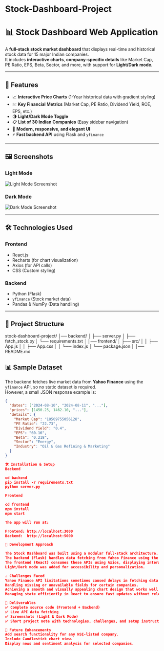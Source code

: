 # Stock-Dashboard-Project

# 📊 Stock Dashboard Web Application

A **full-stack stock market dashboard** that displays real-time and historical stock data for 15 major Indian companies.  
It includes **interactive charts**, **company-specific details** like Market Cap, PE Ratio, EPS, Beta, Sector, and more, with support for **Light/Dark mode**.

---

## 🚀 Features
- 📈 **Interactive Price Charts** (1-Year historical data with gradient styling)
- 💹 **Key Financial Metrics** (Market Cap, PE Ratio, Dividend Yield, ROE, EPS, etc.)
- 🌗 **Light/Dark Mode Toggle**
- 📋 **List of 30 Indian Companies** (Easy sidebar navigation)
- 🎨 **Modern, responsive, and elegant UI**
- ⚡ **Fast backend API** using Flask and `yfinance`

---

## 🖼 Screenshots

### **Light Mode**
![Light Mode Screenshot](a2a79774-98de-4f8b-9644-f2c96a12c4f3.png)

### **Dark Mode**
![Dark Mode Screenshot](8163f3d0-d3b7-4105-87a2-b4e8f1c6d510.png)

---

## 🛠 Technologies Used

### **Frontend**
- React.js
- Recharts (for chart visualization)
- Axios (for API calls)
- CSS (Custom styling)

### **Backend**
- Python (Flask)
- `yfinance` (Stock market data)
- Pandas & NumPy (Data handling)

---

## 📂 Project Structure
stock-dashboard-project/
│── backend/
│ ├── server.py
│ ├── fetch_stock.py
│ └── requirements.txt
│
│── frontend/
│ ├── src/
│ │ ├── App.js
│ │ ├── App.css
│ │ └── index.js
│ └── package.json
│
│── README.md

## 📊 Sample Dataset
The backend fetches live market data from **Yahoo Finance** using the `yfinance` API, so no static dataset is required.  
However, a small JSON response example is:
```json
{
  "dates": ["2024-08-10", "2024-08-11", "..."],
  "prices": [1450.25, 1462.10, "..."],
  "details": {
    "Market Cap": "18509755056128",
    "PE Ratio": "22.73",
    "Dividend Yield": "0.4",
    "EPS": "60.16",
    "Beta": "0.218",
    "Sector": "Energy",
    "Industry": "Oil & Gas Refining & Marketing"
  }
}

🛠 Installation & Setup
Backend

cd backend
pip install -r requirements.txt
python server.py

Frontend

cd frontend
npm install
npm start

The app will run at:

Frontend: http://localhost:3000
Backend:  http://localhost:5000

📜 Development Approach

The Stock Dashboard was built using a modular full-stack architecture.
The backend (Flask) handles data fetching from Yahoo Finance using the yfinance API, processes it with Pandas, and serves it through REST APIs.
The frontend (React) consumes these APIs using Axios, displaying interactive charts with Recharts and detailed company statistics in an elegant UI.
Light/Dark mode was added for accessibility and personalization.

⚠ Challenges Faced
Yahoo Finance API limitations sometimes caused delays in fetching data.
Handling missing or unavailable fields for certain companies.
Achieving a smooth and visually appealing chart design that works well in both light and dark modes.
Managing state efficiently in React to ensure fast updates without reloading the page.

📎 Deliverables
✅ Complete source code (Frontend + Backend)
✅ Live API data fetching
✅ Screenshots (Light & Dark Mode)
✅ Short project note with technologies, challenges, and setup instructions

📌 Future Enhancements
Add search functionality for any NSE-listed company.
Include Candlestick chart view.
Display news and sentiment analysis for selected companies.
